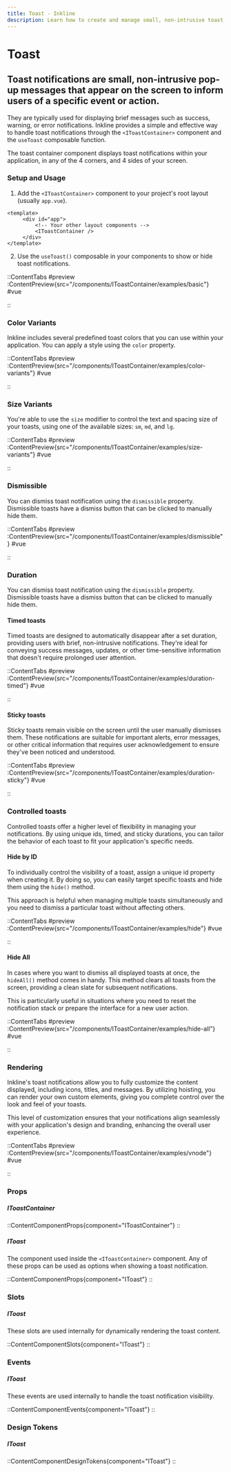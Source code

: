 ```yaml
---
title: Toast - Inkline
description: Learn how to create and manage small, non-intrusive toast notifications that appear on the screen to inform users of a specific event or action.
---
```


# Toast
## Toast notifications are small, non-intrusive pop-up messages that appear on the screen to inform users of a specific event or action. 

They are typically used for displaying brief messages such as success, warning, or error notifications. Inkline provides a simple and effective way to handle toast notifications through the `<IToastContainer>` component and the `useToast` composable function. 

The toast container component displays toast notifications within your application, in any of the 4 corners, and 4 sides of your screen.

### Setup and Usage

1. Add the `<IToastContainer>` component to your project's root layout (usually `app.vue`). 

```vue
<template>
     <div id="app">
         <!-- Your other layout components -->
         <IToastContainer />
     </div>
</template>
```

2. Use the `useToast()` composable in your components to show or hide toast notifications.

::ContentTabs
#preview
:ContentPreview{src="/components/IToastContainer/examples/basic"}
#vue
<!-- Autodocs{src="@inkline/inkline/components/IToastContainer/examples/basic.raw.vue" lang="vue"} -->
::

### Color Variants
Inkline includes several predefined toast colors that you can use within your application. You can apply a style using the `color` property.

::ContentTabs
#preview
:ContentPreview{src="/components/IToastContainer/examples/color-variants"}
#vue
<!-- Autodocs{src="@inkline/inkline/components/IToastContainer/examples/color-variants.raw.vue" lang="vue"} -->
::

### Size Variants
You're able to use the `size` modifier to control the text and spacing size of your toasts, using one of the available sizes: `sm`, `md`, and `lg`.

::ContentTabs
#preview
:ContentPreview{src="/components/IToastContainer/examples/size-variants"}
#vue
<!-- Autodocs{src="@inkline/inkline/components/IToastContainer/examples/size-variants.raw.vue" lang="vue"} -->
::

### Dismissible
You can dismiss toast notification using the `dismissible` property. Dismissible toasts have a dismiss button that can be clicked to manually hide them.

::ContentTabs
#preview
:ContentPreview{src="/components/IToastContainer/examples/dismissible"}
#vue
<!-- Autodocs{src="@inkline/inkline/components/IToastContainer/examples/dismissible.raw.vue" lang="vue"} -->
::

### Duration
You can dismiss toast notification using the `dismissible` property. Dismissible toasts have a dismiss button that can be clicked to manually hide them.

#### Timed toasts
Timed toasts are designed to automatically disappear after a set duration, providing users with brief, non-intrusive notifications. They're ideal for conveying success messages, updates, or other time-sensitive information that doesn't require prolonged user attention.

::ContentTabs
#preview
:ContentPreview{src="/components/IToastContainer/examples/duration-timed"}
#vue
<!-- Autodocs{src="@inkline/inkline/components/IToastContainer/examples/duration-timed.raw.vue" lang="vue"} -->
::

#### Sticky toasts
Sticky toasts remain visible on the screen until the user manually dismisses them. These notifications are suitable for important alerts, error messages, or other critical information that requires user acknowledgement to ensure they've been noticed and understood.

::ContentTabs
#preview
:ContentPreview{src="/components/IToastContainer/examples/duration-sticky"}
#vue
<!-- Autodocs{src="@inkline/inkline/components/IToastContainer/examples/duration-sticky.raw.vue" lang="vue"} -->
::


### Controlled toasts
Controlled toasts offer a higher level of flexibility in managing your notifications. By using unique ids, timed, and sticky durations, you can tailor the behavior of each toast to fit your application's specific needs. 

#### Hide by ID
To individually control the visibility of a toast, assign a unique id property when creating it. By doing so, you can easily target specific toasts and hide them using the `hide()` method. 

This approach is helpful when managing multiple toasts simultaneously and you need to dismiss a particular toast without affecting others.

::ContentTabs
#preview
:ContentPreview{src="/components/IToastContainer/examples/hide"}
#vue
<!-- Autodocs{src="@inkline/inkline/components/IToastContainer/examples/hide.raw.vue" lang="vue"} -->
::

#### Hide All
In cases where you want to dismiss all displayed toasts at once, the `hideAll()` method comes in handy. This method clears all toasts from the screen, providing a clean slate for subsequent notifications. 

This is particularly useful in situations where you need to reset the notification stack or prepare the interface for a new user action.

::ContentTabs
#preview
:ContentPreview{src="/components/IToastContainer/examples/hide-all"}
#vue
<!-- Autodocs{src="@inkline/inkline/components/IToastContainer/examples/hide-all.raw.vue" lang="vue"} -->
::

### Rendering
Inkline's toast notifications allow you to fully customize the content displayed, including icons, titles, and messages. By utilizing hoisting, you can render your own custom elements, giving you complete control over the look and feel of your toasts. 

This level of customization ensures that your notifications align seamlessly with your application's design and branding, enhancing the overall user experience.

::ContentTabs
#preview
:ContentPreview{src="/components/IToastContainer/examples/vnode"}
#vue
<!-- Autodocs{src="@inkline/inkline/components/IToastContainer/examples/vnode.raw.vue" lang="vue"} -->
::


### Props

##### IToastContainer
::ContentComponentProps{component="IToastContainer"}
::

##### IToast
The component used inside the `<IToastContainer>` component. Any of these props can be used as options when showing a toast notification.

::ContentComponentProps{component="IToast"}
::

### Slots
##### IToast
These slots are used internally for dynamically rendering the toast content.

::ContentComponentSlots{component="IToast"}
::

### Events
##### IToast
These events are used internally to handle the toast notification visibility.

::ContentComponentEvents{component="IToast"}
::

### Design Tokens
##### IToast
::ContentComponentDesignTokens{component="IToast"}
::
